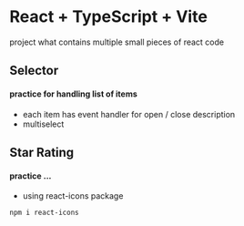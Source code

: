 # React + TypeScript + Vite

project what contains multiple small pieces of react code

## Selector

#### practice for handling list of items
- each item has event handler for open / close description
- multiselect 


## Star Rating

#### practice ...
- using react-icons package

```bash
npm i react-icons
```
